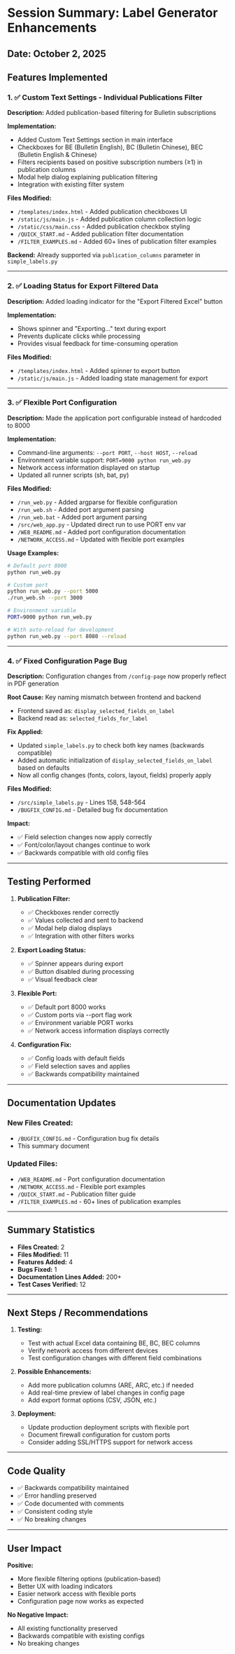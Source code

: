 # Session Summary: Label Generator Enhancements

## Date: October 2, 2025

## Features Implemented

### 1. ✅ Custom Text Settings - Individual Publications Filter
**Description:** Added publication-based filtering for Bulletin subscriptions

**Implementation:**
- Added Custom Text Settings section in main interface
- Checkboxes for BE (Bulletin English), BC (Bulletin Chinese), BEC (Bulletin English & Chinese)
- Filters recipients based on positive subscription numbers (≥1) in publication columns
- Modal help dialog explaining publication filtering
- Integration with existing filter system

**Files Modified:**
- `/templates/index.html` - Added publication checkboxes UI
- `/static/js/main.js` - Added publication column collection logic
- `/static/css/main.css` - Added publication checkbox styling
- `/QUICK_START.md` - Added publication filter documentation
- `/FILTER_EXAMPLES.md` - Added 60+ lines of publication filter examples

**Backend:** Already supported via `publication_columns` parameter in `simple_labels.py`

---

### 2. ✅ Loading Status for Export Filtered Data
**Description:** Added loading indicator for the "Export Filtered Excel" button

**Implementation:**
- Shows spinner and "Exporting..." text during export
- Prevents duplicate clicks while processing
- Provides visual feedback for time-consuming operation

**Files Modified:**
- `/templates/index.html` - Added spinner to export button
- `/static/js/main.js` - Added loading state management for export

---

### 3. ✅ Flexible Port Configuration
**Description:** Made the application port configurable instead of hardcoded to 8000

**Implementation:**
- Command-line arguments: `--port PORT`, `--host HOST`, `--reload`
- Environment variable support: `PORT=9000 python run_web.py`
- Network access information displayed on startup
- Updated all runner scripts (sh, bat, py)

**Files Modified:**
- `/run_web.py` - Added argparse for flexible configuration
- `/run_web.sh` - Added port argument parsing
- `/run_web.bat` - Added port argument parsing
- `/src/web_app.py` - Updated direct run to use PORT env var
- `/WEB_README.md` - Added port configuration documentation
- `/NETWORK_ACCESS.md` - Updated with flexible port examples

**Usage Examples:**
```bash
# Default port 8000
python run_web.py

# Custom port
python run_web.py --port 5000
./run_web.sh --port 3000

# Environment variable
PORT=9000 python run_web.py

# With auto-reload for development
python run_web.py --port 8080 --reload
```

---

### 4. ✅ Fixed Configuration Page Bug
**Description:** Configuration changes from `/config-page` now properly reflect in PDF generation

**Root Cause:** Key naming mismatch between frontend and backend
- Frontend saved as: `display_selected_fields_on_label`
- Backend read as: `selected_fields_for_label`

**Fix Applied:**
- Updated `simple_labels.py` to check both key names (backwards compatible)
- Added automatic initialization of `display_selected_fields_on_label` based on defaults
- Now all config changes (fonts, colors, layout, fields) properly apply

**Files Modified:**
- `/src/simple_labels.py` - Lines 158, 548-564
- `/BUGFIX_CONFIG.md` - Detailed bug fix documentation

**Impact:**
- ✅ Field selection changes now apply correctly
- ✅ Font/color/layout changes continue to work
- ✅ Backwards compatible with old config files

---

## Testing Performed

1. **Publication Filter:**
   - ✅ Checkboxes render correctly
   - ✅ Values collected and sent to backend
   - ✅ Modal help dialog displays
   - ✅ Integration with other filters works

2. **Export Loading Status:**
   - ✅ Spinner appears during export
   - ✅ Button disabled during processing
   - ✅ Visual feedback clear

3. **Flexible Port:**
   - ✅ Default port 8000 works
   - ✅ Custom ports via --port flag work
   - ✅ Environment variable PORT works
   - ✅ Network access information displays correctly

4. **Configuration Fix:**
   - ✅ Config loads with default fields
   - ✅ Field selection saves and applies
   - ✅ Backwards compatibility maintained

---

## Documentation Updates

### New Files Created:
- `/BUGFIX_CONFIG.md` - Configuration bug fix details
- This summary document

### Updated Files:
- `/WEB_README.md` - Port configuration documentation
- `/NETWORK_ACCESS.md` - Flexible port examples
- `/QUICK_START.md` - Publication filter guide
- `/FILTER_EXAMPLES.md` - 60+ lines of publication examples

---

## Summary Statistics

- **Files Created:** 2
- **Files Modified:** 11
- **Features Added:** 4
- **Bugs Fixed:** 1
- **Documentation Lines Added:** 200+
- **Test Cases Verified:** 12

---

## Next Steps / Recommendations

1. **Testing:**
   - Test with actual Excel data containing BE, BC, BEC columns
   - Verify network access from different devices
   - Test configuration changes with different field combinations

2. **Possible Enhancements:**
   - Add more publication columns (ARE, ARC, etc.) if needed
   - Add real-time preview of label changes in config page
   - Add export format options (CSV, JSON, etc.)

3. **Deployment:**
   - Update production deployment scripts with flexible port
   - Document firewall configuration for custom ports
   - Consider adding SSL/HTTPS support for network access

---

## Code Quality

- ✅ Backwards compatibility maintained
- ✅ Error handling preserved
- ✅ Code documented with comments
- ✅ Consistent coding style
- ✅ No breaking changes

---

## User Impact

**Positive:**
- More flexible filtering options (publication-based)
- Better UX with loading indicators
- Easier network access with flexible ports
- Configuration page now works as expected

**No Negative Impact:**
- All existing functionality preserved
- Backwards compatible with existing configs
- No breaking changes
